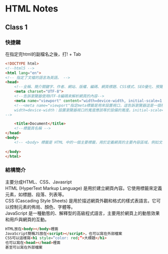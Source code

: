 # HTML Notes
## Class 1

### 快捷鍵
在指定完html的副檔名之後，打! + Tab

```html
<!DOCTYPE html> 
<!--html5 -->
<html lang="en"> 
<!-- 指定了文檔的語言為英語。 -->
<head>
    <!--全稱、簡介關鍵字、作者、網站、版權、編碼、網頁標題、CSS樣式、SEO優化、預覽-->
    <meta charset="UTF-8"> 
    <!--告訴瀏覽器使用UTF-8編碼來解析網頁的內容-->
    <meta name="viewport" content="width=device-width, initial-scale=1.0">
    <!--<meta name="viewport"指定meta標籤是用來設置視口，這告訴瀏覽器這是一個視口的設置
    width=device-width：設置瀏覽器視口的寬度應該等於設備的寬度。initial-scale=1.0：設置網頁的初始縮放比例為1.0。
-->

    <title>Document</title>
    <!--標籤頁名稱 -->
</head>
<body>
    <!-- <body> 標籤是 HTML 中的一個主要標籤，用於定義網頁的主要內容區域。例如文本、圖像、連結、表格、視頻等等。 -->
    
</body>
</html>
```


### 結構簡介
主要分成HTML、CSS、Javasript  
HTML (HyperText Markup Language) 是用於建立網頁內容。它使用標籤來定義元素，如標題、段落、列表等。  
CSS (Cascading Style Sheets) 是用於描述網頁外觀和格式的樣式表語言。它可以控制元素的佈局、顏色、字體等。  
JavaScript 是一種動態的、解釋型的高級程式語言，主要用於網頁上的動態效果和用戶與網頁的互動。 

```html
HTML放在<body></body>裡面
JavaScript簡稱JS放在<script></script>，也可以寫在外部檔案
CSS可以這樣寫<h1 style=“color: red;”>大標題</h1>  
也可以寫在<head></head>裡面  
甚至可以寫在外部檔案
```


